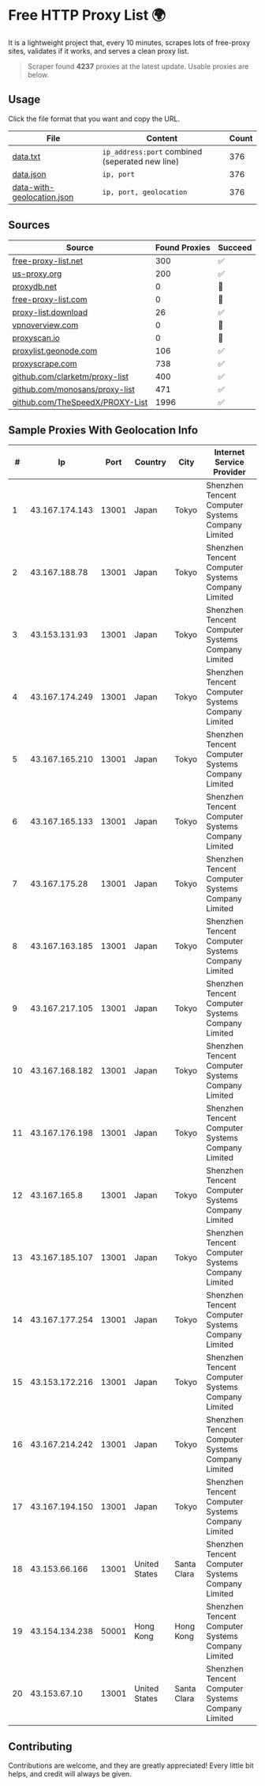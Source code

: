 
# Free HTTP Proxy List 🌍

It is a lightweight project that, every 10 minutes, scrapes lots of free-proxy sites, validates if it works, and serves a clean proxy list.


> Scraper found **4237** proxies at the latest update. Usable proxies are below.

## Usage

Click the file format that you want and copy the URL.


|File|Content|Count|
|----|-------|-----|
|[data.txt](https://raw.githubusercontent.com/themiralay/Proxy-List-World/master/data.txt)|`ip_address:port` combined (seperated new line)|376|
|[data.json](https://raw.githubusercontent.com/themiralay/Proxy-List-World/master/data.json)|`ip, port`|376|
|[data-with-geolocation.json](https://raw.githubusercontent.com/themiralay/Proxy-List-World/master/data-with-geolocation.json)|`ip, port, geolocation`|376|

## Sources

|Source|Found Proxies|Succeed|
|------|-------------|-------|
|[free-proxy-list.net](https://free-proxy-list.net)|300|✅|
|[us-proxy.org](https://www.us-proxy.org)|200|✅|
|[proxydb.net](http://proxydb.net)|0|🚫|
|[free-proxy-list.com](https://free-proxy-list.com/?page=&port=&type%5B%5D=http&type%5B%5D=https&up_time=0&search=Search)|0|🚫|
|[proxy-list.download](https://www.proxy-list.download/HTTP)|26|✅|
|[vpnoverview.com](https://vpnoverview.com/privacy/anonymous-browsing/free-proxy-servers)|0|🚫|
|[proxyscan.io](https://www.proxyscan.io)|0|🚫|
|[proxylist.geonode.com](https://proxylist.geonode.com/api/proxy-list?limit=300&page=1&sort_by=lastChecked&sort_type=desc&protocols=http,https)|106|✅|
|[proxyscrape.com](https://api.proxyscrape.com/v2/?request=displayproxies&protocol=http&timeout=10000&country=all&ssl=all&anonymity=all)|738|✅|
|[github.com/clarketm/proxy-list](https://raw.githubusercontent.com/clarketm/proxy-list/master/proxy-list-raw.txt)|400|✅|
|[github.com/monosans/proxy-list](https://raw.githubusercontent.com/monosans/proxy-list/main/proxies/http.txt)|471|✅|
|[github.com/TheSpeedX/PROXY-List](https://raw.githubusercontent.com/TheSpeedX/PROXY-List/master/http.txt)|1996|✅|


## Sample Proxies With Geolocation Info

|#|Ip|Port|Country|City|Internet Service Provider|
|-|--|----|-------|----|-------------------------|
|1|43.167.174.143|13001|Japan|Tokyo|Shenzhen Tencent Computer Systems Company Limited|
|2|43.167.188.78|13001|Japan|Tokyo|Shenzhen Tencent Computer Systems Company Limited|
|3|43.153.131.93|13001|Japan|Tokyo|Shenzhen Tencent Computer Systems Company Limited|
|4|43.167.174.249|13001|Japan|Tokyo|Shenzhen Tencent Computer Systems Company Limited|
|5|43.167.165.210|13001|Japan|Tokyo|Shenzhen Tencent Computer Systems Company Limited|
|6|43.167.165.133|13001|Japan|Tokyo|Shenzhen Tencent Computer Systems Company Limited|
|7|43.167.175.28|13001|Japan|Tokyo|Shenzhen Tencent Computer Systems Company Limited|
|8|43.167.163.185|13001|Japan|Tokyo|Shenzhen Tencent Computer Systems Company Limited|
|9|43.167.217.105|13001|Japan|Tokyo|Shenzhen Tencent Computer Systems Company Limited|
|10|43.167.168.182|13001|Japan|Tokyo|Shenzhen Tencent Computer Systems Company Limited|
|11|43.167.176.198|13001|Japan|Tokyo|Shenzhen Tencent Computer Systems Company Limited|
|12|43.167.165.8|13001|Japan|Tokyo|Shenzhen Tencent Computer Systems Company Limited|
|13|43.167.185.107|13001|Japan|Tokyo|Shenzhen Tencent Computer Systems Company Limited|
|14|43.167.177.254|13001|Japan|Tokyo|Shenzhen Tencent Computer Systems Company Limited|
|15|43.153.172.216|13001|Japan|Tokyo|Shenzhen Tencent Computer Systems Company Limited|
|16|43.167.214.242|13001|Japan|Tokyo|Shenzhen Tencent Computer Systems Company Limited|
|17|43.167.194.150|13001|Japan|Tokyo|Shenzhen Tencent Computer Systems Company Limited|
|18|43.153.66.166|13001|United States|Santa Clara|Shenzhen Tencent Computer Systems Company Limited|
|19|43.154.134.238|50001|Hong Kong|Hong Kong|Shenzhen Tencent Computer Systems Company Limited|
|20|43.153.67.10|13001|United States|Santa Clara|Shenzhen Tencent Computer Systems Company Limited|



## Contributing

Contributions are welcome, and they are greatly appreciated! Every
little bit helps, and credit will always be given.

